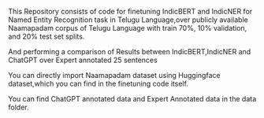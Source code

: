 This Repository consists of code for finetuning IndicBERT and IndicNER for Named Entity 
Recognition task in Telugu Language,over publicly available Naamapadam corpus of Telugu Language
with train 70%, 10% validation, and 20% test set splits.

And performing a comparison of Results between IndicBERT,IndicNER and ChatGPT over
Expert annotated 25 sentences

You can directly import Naamapadam dataset using Huggingface dataset,which you can 
find in the finetuning code itself.

You can find ChatGPT annotated data and Expert Annotated data in the data folder.
